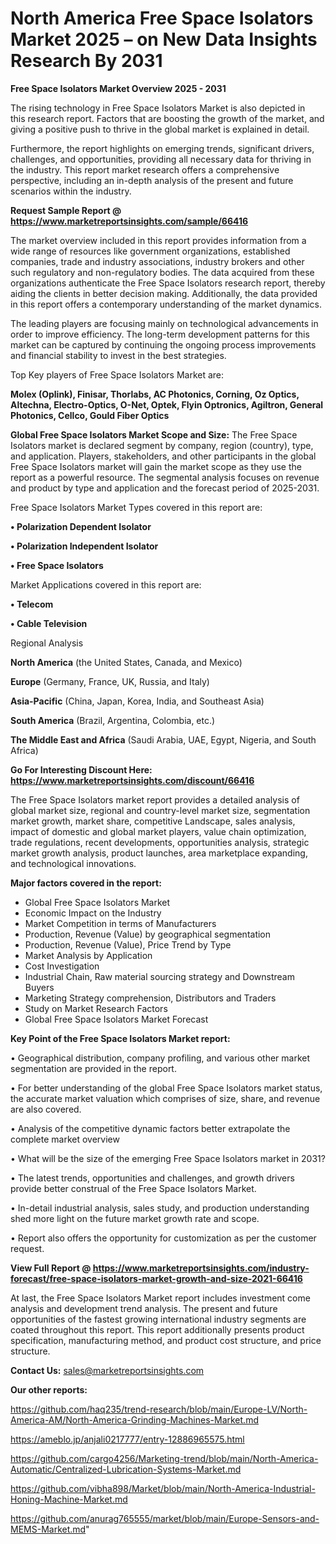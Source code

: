 # North America Free Space Isolators Market 2025 – on New Data Insights Research By 2031

<Strong> Free Space Isolators Market Overview 2025 - 2031</strong>

The rising technology in Free Space Isolators Market is also depicted in this research report. Factors that are boosting the growth of the market, and giving a positive push to thrive in the global market is explained in detail.

Furthermore, the report highlights on emerging trends, significant drivers, challenges, and opportunities, providing all necessary data for thriving in the industry. This report market research offers a comprehensive perspective, including an in-depth analysis of the present and future scenarios within the industry.

<strong>Request Sample Report @ <a href=https://www.marketreportsinsights.com/sample/66416>https://www.marketreportsinsights.com/sample/66416</a></strong>

The market overview included in this report provides information from a wide range of resources like government organizations, established companies, trade and industry associations, industry brokers and other such regulatory and non-regulatory bodies. The data acquired from these organizations authenticate the Free Space Isolators research report, thereby aiding the clients in better decision making. Additionally, the data provided in this report offers a contemporary understanding of the market dynamics.

The leading players are focusing mainly on technological advancements in order to improve efficiency. The long-term development patterns for this market can be captured by continuing the ongoing process improvements and financial stability to invest in the best strategies.

Top Key players of Free Space Isolators Market are:

<strong>Molex (Oplink), Finisar, Thorlabs, AC Photonics, Corning, Oz Optics, Altechna, Electro-Optics, O-Net, Optek, Flyin Optronics, Agiltron, General Photonics, Cellco, Gould Fiber Optics</strong>

<strong><b>Global Free Space Isolators Market Scope and Size:</b></strong>
The Free Space Isolators market is declared segment by company, region (country), type, and application. Players, stakeholders, and other participants in the global Free Space Isolators market will gain the market scope as they use the report as a powerful resource. The segmental analysis focuses on revenue and product by type and application and the forecast period of 2025-2031.

Free Space Isolators Market Types covered in this report are:

<strong>• Polarization Dependent Isolator

• Polarization Independent Isolator

• Free Space Isolators</strong>

Market Applications covered in this report are:

<strong>• Telecom

• Cable Television</strong> 

Regional Analysis

<strong>North America</strong> (the United States, Canada, and Mexico)

<strong>Europe</strong> (Germany, France, UK, Russia, and Italy)

<strong>Asia-Pacific</strong> (China, Japan, Korea, India, and Southeast Asia)

<strong>South America</strong> (Brazil, Argentina, Colombia, etc.)

<strong>The Middle East and Africa</strong> (Saudi Arabia, UAE, Egypt, Nigeria, and South Africa)

<strong>Go For Interesting Discount Here: <a href=https://www.marketreportsinsights.com/discount/66416>https://www.marketreportsinsights.com/discount/66416</a></strong>

The Free Space Isolators market report provides a detailed analysis of global market size, regional and country-level market size, segmentation market growth, market share, competitive Landscape, sales analysis, impact of domestic and global market players, value chain optimization, trade regulations, recent developments, opportunities analysis, strategic market growth analysis, product launches, area marketplace expanding, and technological innovations.

<strong><b>Major factors covered in the report:</b></strong>
<ul>
  <li>Global Free Space Isolators Market </li>
  <li>Economic Impact on the Industry</li>
  <li>Market Competition in terms of Manufacturers</li>
  <li>Production, Revenue (Value) by geographical segmentation</li>
  <li>Production, Revenue (Value), Price Trend by Type</li>
  <li>Market Analysis by Application</li>
  <li>Cost Investigation</li>
  <li>Industrial Chain, Raw material sourcing strategy and Downstream Buyers</li>
  <li>Marketing Strategy comprehension, Distributors and Traders</li>
  <li>Study on Market Research Factors</li>
  <li>Global Free Space Isolators Market Forecast</li>
</ul>

<strong><b>Key Point of the Free Space Isolators Market report:</b></strong>

• Geographical distribution, company profiling, and various other market segmentation are provided in the report.

• For better understanding of the global Free Space Isolators market status, the accurate market valuation which comprises of size, share, and revenue are also covered.

• Analysis of the competitive dynamic factors better extrapolate the complete market overview

• What will be the size of the emerging Free Space Isolators market in 2031?

• The latest trends, opportunities and challenges, and growth drivers provide better construal of the Free Space Isolators Market.

• In-detail industrial analysis, sales study, and production understanding shed more light on the future market growth rate and scope.

• Report also offers the opportunity for customization as per the customer request.

<strong><b>View Full Report @ <a href=https://www.marketreportsinsights.com/industry-forecast/free-space-isolators-market-growth-and-size-2021-66416>https://www.marketreportsinsights.com/industry-forecast/free-space-isolators-market-growth-and-size-2021-66416</a></b></strong>


At last, the Free Space Isolators Market report includes investment come analysis and development trend analysis. The present and future opportunities of the fastest growing international industry segments are coated throughout this report. This report additionally presents product specification, manufacturing method, and product cost structure, and price structure.

<strong>Contact Us:</strong>
sales@marketreportsinsights.com

<strong>Our other reports:</strong>

<a href=https://github.com/haq235/trend-research/blob/main/Europe-LV/North-America-AM/North-America-Grinding-Machines-Market.md>https://github.com/haq235/trend-research/blob/main/Europe-LV/North-America-AM/North-America-Grinding-Machines-Market.md</a>

<a href=https://ameblo.jp/anjali0217777/entry-12886965575.html>https://ameblo.jp/anjali0217777/entry-12886965575.html</a>

<a href=https://github.com/cargo4256/Marketing-trend/blob/main/North-America-Automatic/Centralized-Lubrication-Systems-Market.md>https://github.com/cargo4256/Marketing-trend/blob/main/North-America-Automatic/Centralized-Lubrication-Systems-Market.md</a>

<a href=https://github.com/vibha898/Market/blob/main/North-America-Industrial-Honing-Machine-Market.md>https://github.com/vibha898/Market/blob/main/North-America-Industrial-Honing-Machine-Market.md</a>

<a href=https://github.com/anurag765555/market/blob/main/Europe-Sensors-and-MEMS-Market.md>https://github.com/anurag765555/market/blob/main/Europe-Sensors-and-MEMS-Market.md</a>"
